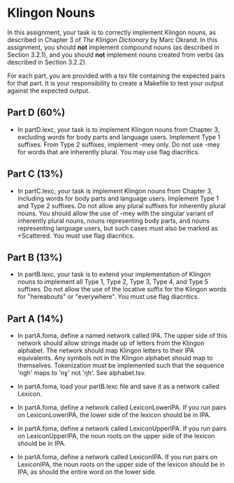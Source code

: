 # Klingon Nouns

In this assignment, your task is to correctly implement Klingon nouns, as described in Chapter 3 of *The Klingon Dictionary* by Marc Okrand. In this assignment, you should **not** implement compound nouns (as described in Section 3.2.1), and you should **not** implement nouns created from verbs (as described in Section 3.2.2).

For each part, you are provided with a tsv file containing the expected pairs for that part. It is your responsibility to create a Makefile to test your output against the expected output.


## Part D (60%)

* In partD.lexc, your task is to implement Klingon nouns from Chapter 3, excluding words for body parts and language users. Implement Type 1 suffixes. From Type 2 suffixes, implement -mey only. Do not use -mey for words that are inherently plural. You may use flag diacritics.


## Part C (13%)

* In partC.lexc, your task is implement Klingon nouns from Chapter 3, including words for body parts and language users. Implement Type 1 and Type 2 suffixes. Do not allow any plural suffixes for inherently plural nouns. You should allow the use of -mey with the singular variant of inherently plural nouns, nouns representing body parts, and nouns representing language users, but such cases must also be marked as +Scattered. You must use flag diacritics.


## Part B (13%)

* In partB.lexc, your task is to extend your implementation of Klingon nouns to implement all Type 1, Type 2, Type 3, Type 4, and Type 5 suffixes. Do not allow the use of the locative suffix for the Klingon words for "hereabouts" or "everywhere". You must use flag diacritics.



## Part A (14%)

* In partA.foma, define a named network called IPA. The upper side of this network should allow strings made up of letters from the Klingon alphabet. The network should map Klingon letters to their IPA equivalents. Any symbols not in the Klingon alphabet should map to themselves. Tokenization must be implemented such that the sequence 'ngh' maps to 'nɣ' not 'ŋh'. See alphabet.tsv.

* In partA.foma, load your partB.lexc file and save it as a network called Lexicon.

* In partA.foma, define a network called LexiconLowerIPA. If you run pairs on LexiconLowerIPA, the lower side of the lexicon should be in IPA.

* In partA.foma, define a network called LexiconUpperIPA. If you run pairs on LexiconUpperIPA, the noun roots on the upper side of the lexicon should be in IPA.

* In partA.foma, define a network called LexiconIPA. If you run pairs on LexiconIPA, the noun roots on the upper side of the lexicon should be in IPA, as should the entire word on the lower side.

